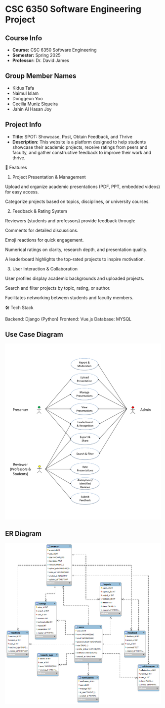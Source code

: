 # CSC 6350 Software Engineering Project

## Course Info
- **Course:** CSC 6350 Software Engineering
- **Semester:** Spring 2025
- **Professor:** Dr. David James


## Group Member Names
- Kidus Tafa
- Naimul Islam
- Donggeun Yoo
- Cecilia Muniz Siqueira
- Jahin Al Hasan Joy

## Project Info
- **Title:** SPOT: Showcase, Post, Obtain Feedback, and Thrive 
- **Description:** This website is a platform designed to help students showcase their academic projects, receive ratings from peers and faculty, and gather constructive feedback to improve their work and thrive.

🚀 Features

1. Project Presentation & Management

Upload and organize academic presentations (PDF, PPT, embedded videos) for easy access.

Categorize projects based on topics, disciplines, or university courses.

2. Feedback & Rating System

Reviewers (students and professors) provide feedback through:

Comments for detailed discussions.

Emoji reactions for quick engagement.

Numerical ratings on clarity, research depth, and presentation quality.

A leaderboard highlights the top-rated projects to inspire motivation.

3. User Interaction & Collaboration

User profiles display academic backgrounds and uploaded projects.

Search and filter projects by topic, rating, or author.

Facilitates networking between students and faculty members.

🛠 Tech Stack

Backend: Django (Python)
Frontend: Vue.js
Database: MYSQL

## Use Case Diagram
![Use_Case_Diagram](Use_Case_Diagram.png)

## ER Diagram
![ERD](ERD.png)